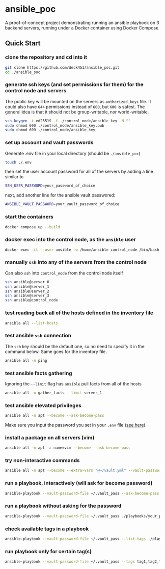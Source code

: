 # ansible_poc

A proof-of-concept project demonstrating running an ansible playbook on 3 backend servers,
running under a Docker container using Docker Compose.

## Quick Start

### clone the repository and cd into it
```sh
git clone https://github.com/deck451/ansible_poc.git
cd ./ansible_poc
```

### generate ssh keys (and set permissions for them) for the control node and servers
The public key will be mounted on the servers as `authorized_keys` file.
It could also have `644` permissions instead of `600`, but `600` is safest.
The general idea is that it should not be group-writable, nor world-writable.

```sh
ssh-keygen -t ed25519 -f ./control_node/ansible_key -N ""
sudo chmod 600 ./control_node/ansible_key.pub
sudo chmod 600 ./control_node/ansible_key
```

### set up account and vault passwords
Generate .env file in your local directory (should be `./ansible_poc`)
```sh
touch ./.env
```
then set the user account password for all of the servers by adding a line similar to
```sh
SSH_USER_PASSWORD=your_password_of_choice
```
next, add another line for the ansible vault passwored:
```sh
ANSIBLE_VAULT_PASSWORD=your_vault_password_of_choice
```

### start the containers
```sh
docker compose up --build
```

### docker exec into the control node, as the `ansible` user
```sh
docker exec -it --user ansible -w /home/ansible control_node /bin/bash
```

### manually `ssh` into any of the servers from the control node
Can also `ssh` into `control_node` from the control node itself
```sh
ssh ansible@server_0
ssh ansible@server_1
ssh ansible@server_2
ssh ansible@server_3
ssh ansible@control_node
```

### test reading back all of the hosts defined in the inventory file
```sh
ansible all --list-hosts
```

### test ansible `ssh` connection
The `ssh` key should be the default one, so no need to specify it in the command below.
Same goes for the inventory file.
```sh
ansible all -m ping
```

### test ansible facts gathering
Ignoring the `--limit` flag has `ansible` pull facts from all of the hosts
```sh
ansible all -m gather_facts --limit server_1
```

### test ansible elevated privileges
```sh
ansible all -m apt --become --ask-become-pass
```
Make sure you input the password you set in your `.env` file ([see here](#set-up-account-and-vault-passwords))

### install a package on all servers (vim)
```sh
ansible all -m apt -a name=vim --become --ask-become-pass
```

### try non-interactive commands
```sh
ansible all -m apt --become --extra-vars "@~/vault.yml" --vault-password-file ~/.vault_pass
```

### run a playbook, interactively (will ask for become password)
```sh
ansible-playbook --vault-password-file ~/.vault_pass --ask-become-pass ./playbooks/your_playbook.yml
```

### run a playbook without asking for the password
```sh
ansible-playbook --vault-password-file ~/.vault_pass ./playbooks/your_playbook.yml
```

### check available tags in a playbook
```sh
ansible-playbook --vault-password-file ~/.vault_pass --list-tags ./playbooks/your_playbook.yml
```

### run playbook only for certain tag(s)
```sh
ansible-playbook --vault-password-file ~/.vault_pass --tags tag1,tag2,tag3 ./playbooks/your_playbook.yml
``` 

